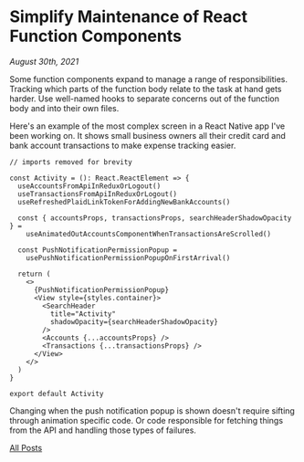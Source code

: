 # Simplify Maintenance of React Function Components

_August 30th, 2021_

Some function components expand to manage a range of responsibilities. Tracking which parts of the function body relate to the task at hand gets harder. Use well-named hooks to separate concerns out of the function body and into their own files.

Here's an example of the most complex screen in a React Native app I've been working on. It shows small business owners all their credit card and bank account transactions to make expense tracking easier.

```tsx
// imports removed for brevity

const Activity = (): React.ReactElement => {
  useAccountsFromApiInReduxOrLogout()
  useTransactionsFromApiInReduxOrLogout()
  useRefreshedPlaidLinkTokenForAddingNewBankAccounts()

  const { accountsProps, transactionsProps, searchHeaderShadowOpacity } =
    useAnimatedOutAccountsComponentWhenTransactionsAreScrolled()

  const PushNotificationPermissionPopup =
    usePushNotificationPermissionPopupOnFirstArrival()

  return (
    <>
      {PushNotificationPermissionPopup}
      <View style={styles.container}>
        <SearchHeader
          title="Activity"
          shadowOpacity={searchHeaderShadowOpacity}
        />
        <Accounts {...accountsProps} />
        <Transactions {...transactionsProps} />
      </View>
    </>
  )
}

export default Activity
```

Changing when the push notification popup is shown doesn't require sifting through animation specific code. Or code responsible for fetching things from the API and handling those types of failures.

[All Posts](/README.md)
